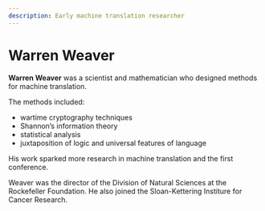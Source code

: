 ```yaml
---
description: Early machine translation researcher
---
```

# Warren Weaver
**Warren Weaver** was a scientist and mathematician who designed methods for machine translation.

The methods included: 
* wartime cryptography techniques
* Shannon’s information theory
* statistical analysis
* juxtaposition of logic and universal features of language

His work sparked more research in machine translation and the first conference.

Weaver was the director of the Division of Natural Sciences at the Rockefeller Foundation.
He also joined the Sloan-Kettering Institure for Cancer Research. 
